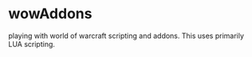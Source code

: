# wowAddons
playing with world of warcraft scripting and addons. This uses primarily LUA scripting.

